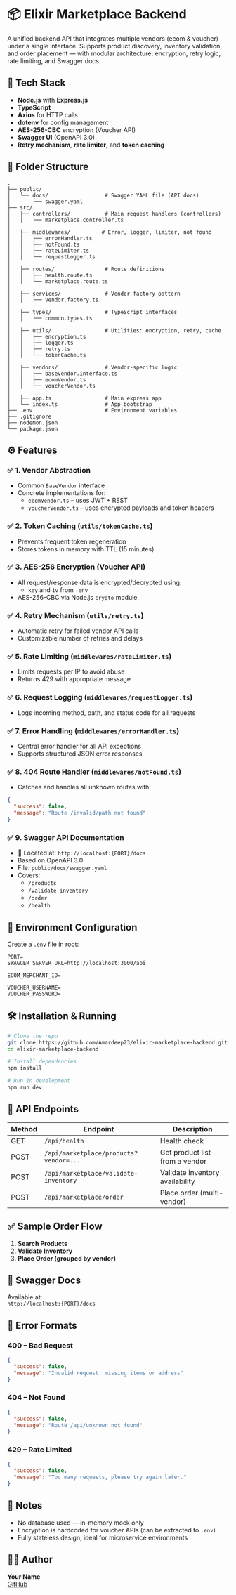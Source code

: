 # 📦 Elixir Marketplace Backend

A unified backend API that integrates multiple vendors (ecom & voucher) under a single interface. Supports product discovery, inventory validation, and order placement — with modular architecture, encryption, retry logic, rate limiting, and Swagger docs.

## 🚀 Tech Stack

- **Node.js** with **Express.js**
- **TypeScript**
- **Axios** for HTTP calls
- **dotenv** for config management
- **AES-256-CBC** encryption (Voucher API)
- **Swagger UI** (OpenAPI 3.0)
- **Retry mechanism**, **rate limiter**, and **token caching**

## 📂 Folder Structure

```
.
├── public/
│   └── docs/                  # Swagger YAML file (API docs)
│       └── swagger.yaml
├── src/
│   ├── controllers/           # Main request handlers (controllers)
│   │   └── marketplace.controller.ts
│
│   ├── middlewares/          # Error, logger, limiter, not found
│   │   ├── errorHandler.ts
│   │   ├── notFound.ts
│   │   ├── rateLimiter.ts
│   │   └── requestLogger.ts
│
│   ├── routes/                # Route definitions
│   │   ├── health.route.ts
│   │   └── marketplace.route.ts
│
│   ├── services/              # Vendor factory pattern
│   │   └── vendor.factory.ts
│
│   ├── types/                 # TypeScript interfaces
│   │   └── common.types.ts
│
│   ├── utils/                 # Utilities: encryption, retry, cache
│   │   ├── encryption.ts
│   │   ├── logger.ts
│   │   ├── retry.ts
│   │   └── tokenCache.ts
│
│   ├── vendors/               # Vendor-specific logic
│   │   ├── baseVendor.interface.ts
│   │   ├── ecomVendor.ts
│   │   └── voucherVendor.ts
│
│   ├── app.ts                 # Main express app
│   └── index.ts               # App bootstrap
├── .env                       # Environment variables
├── .gitignore
├── nodemon.json
└── package.json
```

## ⚙️ Features

### ✅ 1. Vendor Abstraction
- Common `BaseVendor` interface
- Concrete implementations for:
  - `ecomVendor.ts` – uses JWT + REST
  - `voucherVendor.ts` – uses encrypted payloads and token headers

### ✅ 2. Token Caching (`utils/tokenCache.ts`)
- Prevents frequent token regeneration
- Stores tokens in memory with TTL (15 minutes)

### ✅ 3. AES-256 Encryption (Voucher API)
- All request/response data is encrypted/decrypted using:
  - `key` and `iv` from `.env`
- AES-256-CBC via Node.js `crypto` module

### ✅ 4. Retry Mechanism (`utils/retry.ts`)
- Automatic retry for failed vendor API calls
- Customizable number of retries and delays

### ✅ 5. Rate Limiting (`middlewares/rateLimiter.ts`)
- Limits requests per IP to avoid abuse
- Returns 429 with appropriate message

### ✅ 6. Request Logging (`middlewares/requestLogger.ts`)
- Logs incoming method, path, and status code for all requests

### ✅ 7. Error Handling (`middlewares/errorHandler.ts`)
- Central error handler for all API exceptions
- Supports structured JSON error responses

### ✅ 8. 404 Route Handler (`middlewares/notFound.ts`)
- Catches and handles all unknown routes with:
```json
{
  "success": false,
  "message": "Route /invalid/path not found"
}
```

### ✅ 9. Swagger API Documentation
- 📄 Located at: `http://localhost:{PORT}/docs`
- Based on OpenAPI 3.0
- File: `public/docs/swagger.yaml`
- Covers:
  - `/products`
  - `/validate-inventory`
  - `/order`
  - `/health`

## 🔐 Environment Configuration

Create a `.env` file in root:

```env
PORT=
SWAGGER_SERVER_URL=http://localhost:3000/api

ECOM_MERCHANT_ID=

VOUCHER_USERNAME=
VOUCHER_PASSWORD=
```

## 🛠️ Installation & Running

```bash
# Clone the repo
git clone https://github.com/Amardeep23/elixir-marketplace-backend.git
cd elixir-marketplace-backend

# Install dependencies
npm install

# Run in development
npm run dev
```

## 🔗 API Endpoints

| Method | Endpoint                                | Description                     |
|--------|-----------------------------------------|---------------------------------|
| GET    | `/api/health`                           | Health check                    |
| POST   | `/api/marketplace/products?vendor=...`  | Get product list from a vendor |
| POST   | `/api/marketplace/validate-inventory`   | Validate inventory availability|
| POST   | `/api/marketplace/order`                | Place order (multi-vendor)     |

## ✅ Sample Order Flow

1. **Search Products**
2. **Validate Inventory**
3. **Place Order (grouped by vendor)**

## 📄 Swagger Docs

Available at:  
`http://localhost:{PORT}/docs`  

## 🔁 Error Formats

### 400 – Bad Request
```json
{
  "success": false,
  "message": "Invalid request: missing items or address"
}
```

### 404 – Not Found
```json
{
  "success": false,
  "message": "Route /api/unknown not found"
}
```

### 429 – Rate Limited
```json
{
  "success": false,
  "message": "Too many requests, please try again later."
}
```

## 📌 Notes

- No database used — in-memory mock only
- Encryption is hardcoded for voucher APIs (can be extracted to `.env`)
- Fully stateless design, ideal for microservice environments

## 👨‍💻 Author

**Your Name**  
[GitHub](https://github.com/Amardeep23)
